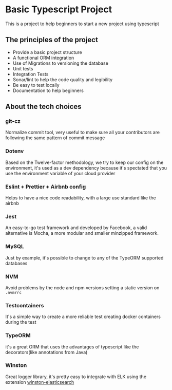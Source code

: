 # Basic Typescript Project
This is a project to help beginners to start a new project using typescript

## The principles of the project
* Provide a basic project structure
* A functional ORM integration
* Use of Migrations to versioning the database
* Unit tests
* Integration Tests
* Sonar/lint to help the code quality and legibility
* Be easy to test locally
* Documentation to help beginners

## About the tech choices
### git-cz
Normalize commit tool, very useful to make sure all your contributors are following the same pattern of commit message  

### Dotenv
Based on the Twelve-factor methodology, we try to keep our config on the environment, it's used as a dev dependency because it's spectated that you use the environment variable of your cloud provider  

### Eslint + Prettier + Airbnb config
Helps to have a nice code readability, with a large use standard like the airbnb

### Jest
An easy-to-go test framework and developed by Facebook, a valid alternative is Mocha, a more modular and smaller minzipped framework.  

### MySQL
Just by example, it's possible to change to any of the TypeORM supported databases

### NVM
Avoid problems by the node and npm versions setting a static version on `.nvmrrc` 

### Testcontainers
It's a simple way to create a more reliable test creating docker containers during the test

### TypeORM
it's a great ORM that uses the advantages of typescript like the decorators(like annotations from Java)

### Winston
Great logger library, it's pretty easy to integrate with ELK using the extension [winston-elasticsearch](https://www.npmjs.com/package/winston-elasticsearch)
